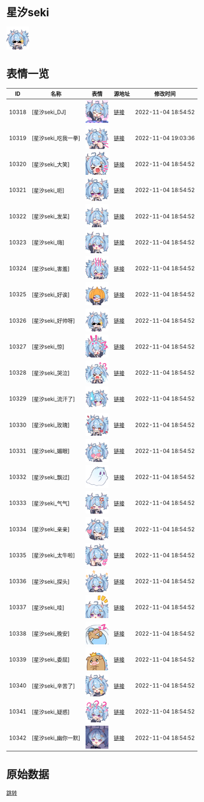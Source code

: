 # 星汐seki

<img src="./cover.png" height="60" alt="cover" />

# 表情一览

|ID|名称|表情|源地址|修改时间|
|----|----|----|----|----|
|10318|[星汐seki_DJ]|<img src="./pic/010318_%5B星汐seki_DJ%5D.png" height="60" alt="DJ"/>|[链接](http://i0.hdslb.com/bfs/emote/4b1d14a494a11e7ac776e7e110d6e01b3bd4ab47.png)|2022-11-04 18:54:52|
|10319|[星汐seki_吃我一拳]|<img src="./pic/010319_%5B星汐seki_吃我一拳%5D.png" height="60" alt="吃我一拳"/>|[链接](http://i0.hdslb.com/bfs/emote/2256fb4d0e98bc4f7307f82195ccff7de7bb46ea.png)|2022-11-04 19:03:36|
|10320|[星汐seki_大笑]|<img src="./pic/010320_%5B星汐seki_大笑%5D.png" height="60" alt="大笑"/>|[链接](http://i0.hdslb.com/bfs/emote/1397d0b301466febba94922b6e4af07d0e88b865.png)|2022-11-04 18:54:52|
|10321|[星汐seki_呃]|<img src="./pic/010321_%5B星汐seki_呃%5D.png" height="60" alt="呃"/>|[链接](http://i0.hdslb.com/bfs/emote/38f7d1a1348ce3e3d864251df9a0b10fa5304fce.png)|2022-11-04 18:54:52|
|10322|[星汐seki_发呆]|<img src="./pic/010322_%5B星汐seki_发呆%5D.png" height="60" alt="发呆"/>|[链接](http://i0.hdslb.com/bfs/emote/eb2b70e9a50b24c18ec903441d5d00d02fa19207.png)|2022-11-04 18:54:52|
|10323|[星汐seki_嗨]|<img src="./pic/010323_%5B星汐seki_嗨%5D.png" height="60" alt="嗨"/>|[链接](http://i0.hdslb.com/bfs/emote/d54e5b524c85e411f81910dcb1d1ad31869d4bc3.png)|2022-11-04 18:54:52|
|10324|[星汐seki_害羞]|<img src="./pic/010324_%5B星汐seki_害羞%5D.png" height="60" alt="害羞"/>|[链接](http://i0.hdslb.com/bfs/emote/cb0c4f6293aac48a9f1fb047823cae5f993b384d.png)|2022-11-04 18:54:52|
|10325|[星汐seki_好诶]|<img src="./pic/010325_%5B星汐seki_好诶%5D.png" height="60" alt="好诶"/>|[链接](http://i0.hdslb.com/bfs/emote/f71ce44f57679be34cd6f0ec5f52197fbf2eb762.png)|2022-11-04 18:54:52|
|10326|[星汐seki_好帅呀]|<img src="./pic/010326_%5B星汐seki_好帅呀%5D.png" height="60" alt="好帅呀"/>|[链接](http://i0.hdslb.com/bfs/emote/d882075230871bfb73c3b6de4d3e0eb747bb4cef.png)|2022-11-04 18:54:52|
|10327|[星汐seki_惊]|<img src="./pic/010327_%5B星汐seki_惊%5D.png" height="60" alt="惊"/>|[链接](http://i0.hdslb.com/bfs/emote/6aaa209e663a9c083a053f0c0d1b6e643827ca2e.png)|2022-11-04 18:54:52|
|10328|[星汐seki_哭泣]|<img src="./pic/010328_%5B星汐seki_哭泣%5D.png" height="60" alt="哭泣"/>|[链接](http://i0.hdslb.com/bfs/emote/196d833652a4da7b7bdef032e1b464f25b25a0e6.png)|2022-11-04 18:54:52|
|10329|[星汐seki_流汗了]|<img src="./pic/010329_%5B星汐seki_流汗了%5D.png" height="60" alt="流汗了"/>|[链接](http://i0.hdslb.com/bfs/emote/07d68125d428f5cedf1114cbac02b2ed628c3d6f.png)|2022-11-04 18:54:52|
|10330|[星汐seki_玫瑰]|<img src="./pic/010330_%5B星汐seki_玫瑰%5D.png" height="60" alt="玫瑰"/>|[链接](http://i0.hdslb.com/bfs/emote/302ee886ccb4bd2e2fea7d4438dba3628a4aacfd.png)|2022-11-04 18:54:52|
|10331|[星汐seki_媚眼]|<img src="./pic/010331_%5B星汐seki_媚眼%5D.png" height="60" alt="媚眼"/>|[链接](http://i0.hdslb.com/bfs/emote/fceb1e6c6e7412b1b9a5f350e39b7b6dda1ba62a.png)|2022-11-04 18:54:52|
|10332|[星汐seki_飘过]|<img src="./pic/010332_%5B星汐seki_飘过%5D.png" height="60" alt="飘过"/>|[链接](http://i0.hdslb.com/bfs/emote/66498e0d84cf1c2d46922fae7db0eef46623cb5d.png)|2022-11-04 18:54:52|
|10333|[星汐seki_气气]|<img src="./pic/010333_%5B星汐seki_气气%5D.png" height="60" alt="气气"/>|[链接](http://i0.hdslb.com/bfs/emote/1f114b77a341d30f092890113163610268309dc0.png)|2022-11-04 18:54:52|
|10334|[星汐seki_亲亲]|<img src="./pic/010334_%5B星汐seki_亲亲%5D.png" height="60" alt="亲亲"/>|[链接](http://i0.hdslb.com/bfs/emote/b4bd8b790355a750c9e3fb232e98ed99becb2845.png)|2022-11-04 18:54:52|
|10335|[星汐seki_太牛啦]|<img src="./pic/010335_%5B星汐seki_太牛啦%5D.png" height="60" alt="太牛啦"/>|[链接](http://i0.hdslb.com/bfs/emote/c1e2ba5ed9962ace5b9e55445ffab73201f82f9b.png)|2022-11-04 18:54:52|
|10336|[星汐seki_探头]|<img src="./pic/010336_%5B星汐seki_探头%5D.png" height="60" alt="探头"/>|[链接](http://i0.hdslb.com/bfs/emote/324e4552f9a02e883b4b5f7e61663e221bdb98e1.png)|2022-11-04 18:54:52|
|10337|[星汐seki_哇]|<img src="./pic/010337_%5B星汐seki_哇%5D.png" height="60" alt="哇"/>|[链接](http://i0.hdslb.com/bfs/emote/24de135ea3d1704199673f1c04c194f1de2c8aa4.png)|2022-11-04 18:54:52|
|10338|[星汐seki_晚安]|<img src="./pic/010338_%5B星汐seki_晚安%5D.png" height="60" alt="晚安"/>|[链接](http://i0.hdslb.com/bfs/emote/9e891753e6bd294245404fac641fa71110e35ae7.png)|2022-11-04 18:54:52|
|10339|[星汐seki_委屈]|<img src="./pic/010339_%5B星汐seki_委屈%5D.png" height="60" alt="委屈"/>|[链接](http://i0.hdslb.com/bfs/emote/c7189ead564ea9a817381fafe5b22f03e7838ca4.png)|2022-11-04 18:54:52|
|10340|[星汐seki_辛苦了]|<img src="./pic/010340_%5B星汐seki_辛苦了%5D.png" height="60" alt="辛苦了"/>|[链接](http://i0.hdslb.com/bfs/emote/3d89fc48fb863a8575a148c854955f266d320f2a.png)|2022-11-04 18:54:52|
|10341|[星汐seki_疑惑]|<img src="./pic/010341_%5B星汐seki_疑惑%5D.png" height="60" alt="疑惑"/>|[链接](http://i0.hdslb.com/bfs/emote/dd35cfc7df993fc3d3f43832e3a724fa7a091a41.png)|2022-11-04 18:54:52|
|10342|[星汐seki_幽你一默]|<img src="./pic/010342_%5B星汐seki_幽你一默%5D.png" height="60" alt="幽你一默"/>|[链接](http://i0.hdslb.com/bfs/emote/2b253f9de9731171da100b6ff603aad7cc3a1b45.png)|2022-11-04 18:54:52|

# 原始数据

[跳转](./raw.json)

